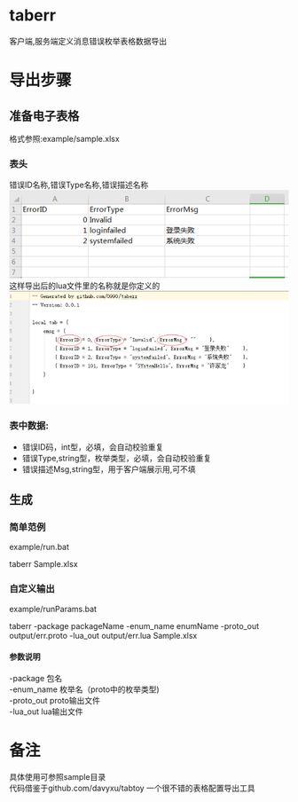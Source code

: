 # taberr
客户端,服务端定义消息错误枚举表格数据导出

# 导出步骤

## 准备电子表格

格式参照:example/sample.xlsx

### 表头
错误ID名称,错误Type名称,错误描述名称<br>
![sheet](doc/sheet.png)<br>
这样导出后的lua文件里的名称就是你定义的<br>
![lua](doc/lua.png)

### 表中数据:
* 错误ID码，int型，必填，会自动校验重复
* 错误Type,string型，枚举类型，必填，会自动校验重复
* 错误描述Msg,string型，用于客户端展示用,可不填


## 生成

### 简单范例

example/run.bat

taberr Sample.xlsx

### 自定义输出
example/runParams.bat

taberr -package packageName -enum_name enumName -proto_out output/err.proto -lua_out output/err.lua Sample.xlsx

#### 参数说明
-package 包名<br>
-enum_name 枚举名（proto中的枚举类型)<br>
-proto_out proto输出文件<br>
-lua_out lua输出文件<br>

# 备注
具体使用可参照sample目录<br>
代码借鉴于github.com/davyxu/tabtoy 一个很不错的表格配置导出工具
